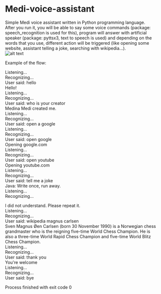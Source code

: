 # Medi-voice-assistant

Simple Medi voice assistant written in Python programming language.  
After you run it, you will be able to say some voice commands (package: speech_recognition is used for this), program will answer with artificial speaker (package: pyttsx3, text to speech is used) and depending on the words that you use, different action will be triggered (like opening some website, assistant telling a joke, searching with wikipedia...).  
![alt text](https://static.techspot.com/images2/news/bigimage/2019/06/2019-06-17-image-8.jpg)

Example of the flow:

Listening...  
Recognizing...  
User said: hello  
Hello!  
Listening...  
Recognizing...  
User said: who is your creator  
Medina Medi created me.  
Listening...  
Recognizing...  
User said: open a google  
Listening...  
Recognizing...  
User said: open google  
Opening google.com  
Listening...  
Recognizing...    
User said: open youtube  
Opening youtube.com  
Listening...  
Recognizing...  
User said: tell me a joke  
Java: Write once, run away.  
Listening...  
Recognizing...  

I did not understand. Please repeat it.  
Listening...  
Recognizing...  
User said: wikipedia magnus carlsen  
Sven Magnus Øen Carlsen (born 30 November 1990) is a Norwegian chess grandmaster who is the reigning five-time World Chess Champion. He is also a three-time World Rapid Chess Champion and five-time World Blitz Chess Champion.  
Listening...  
Recognizing...  
User said: thank you  
You're welcome  
Listening...  
Recognizing...  
User said: bye  
  
Process finished with exit code 0  

